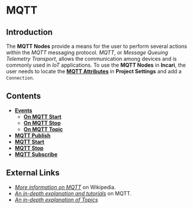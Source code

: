 # MQTT

## Introduction

The **MQTT Nodes** provide a means for the user to perform several actions within the _MQTT_ messaging protocol. _MQTT_, or _Message Queuing Telemetry Transport_, allows the communication among devices and is commonly used in _IoT_ applications. To use the **MQTT Nodes** in **Incari**, the user needs to locate the [**MQTT Attributes**](https://docs.incari.com/2021.4/modules/project-settings#mqtt) in **Project Settings** and add a `Connection`.

## Contents

* [**Events**](events/)
  * [**On MQTT Start**](events/onmqttstart.md)
  * [**On MQTT Stop**](events/onmqttstop.md)
  * [**On MQTT Topic**](events/onmqtttopic.md)
* [**MQTT Publish**](mqttpublish.md)
* [**MQTT Start**](mqttstart.md)
* [**MQTT Stop**](mqttstop.md)
* [**MQTT Subscribe**](mqttsubscribe.md)


## External Links

* [_More information on MQTT_](https://en.wikipedia.org/wiki/MQTT) on Wikipedia.
* [_An in-depth explanation and tutorials_](https://mqtt.org/) on MQTT.
* [_An in-depth explanation of Topics_](http://www.steves-internet-guide.com/understanding-mqtt-topics/#:~:text=%20Understanding%20MQTT%20Topics%20%201%20The%20%24SYS,publish%20to%20an%20individual%20topic.%20That...%20More%20)

